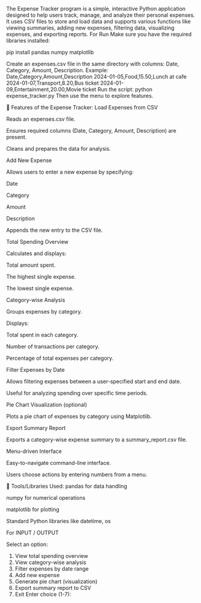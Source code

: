 The Expense Tracker program is a simple, interactive Python application designed to help users track, manage, and analyze their personal expenses. It uses CSV files to store and load data and supports various functions like viewing summaries, adding new expenses, filtering data, visualizing expenses, and exporting reports.
For Run 
Make sure you have the required libraries installed:

pip install pandas numpy matplotlib

Create an expenses.csv file in the same directory with columns: Date, Category, Amount, Description. Example:
Date,Category,Amount,Description
2024-01-05,Food,15.50,Lunch at cafe
2024-01-07,Transport,8.20,Bus ticket
2024-01-09,Entertainment,20.00,Movie ticket
Run the script:
python expense_tracker.py
Then use the menu to explore features.

🔧 Features of the Expense Tracker:
Load Expenses from CSV

Reads an expenses.csv file.

Ensures required columns (Date, Category, Amount, Description) are present.

Cleans and prepares the data for analysis.

Add New Expense

Allows users to enter a new expense by specifying:

Date

Category

Amount

Description

Appends the new entry to the CSV file.

Total Spending Overview

Calculates and displays:

Total amount spent.

The highest single expense.

The lowest single expense.

Category-wise Analysis

Groups expenses by category.

Displays:

Total spent in each category.

Number of transactions per category.

Percentage of total expenses per category.

Filter Expenses by Date

Allows filtering expenses between a user-specified start and end date.

Useful for analyzing spending over specific time periods.

Pie Chart Visualization (optional)

Plots a pie chart of expenses by category using Matplotlib.

Export Summary Report

Exports a category-wise expense summary to a summary_report.csv file.

Menu-driven Interface

Easy-to-navigate command-line interface.

Users choose actions by entering numbers from a menu.

🧰 Tools/Libraries Used:
pandas for data handling

numpy for numerical operations

matplotlib for plotting

Standard Python libraries like datetime, os

For INPUT / OUTPUT

Select an option:
1. View total spending overview      
2. View category-wise analysis       
3. Filter expenses by date range     
4. Add new expense
5. Generate pie chart (visualization)
6. Export summary report to CSV      
7. Exit
Enter choice (1-7): 

